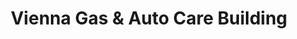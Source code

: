 ---
title: "Vienna Gas & Auto Care Building"
url: /vienna/vienna-gas-und-auto-care-building/
shop: Autowerkstatt
---